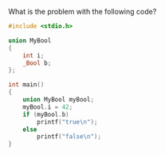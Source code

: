 What is the problem with the following code?

```c
#include <stdio.h>

union MyBool
{
    int i;
    _Bool b;
};

int main()
{
    union MyBool myBool;
    myBool.i = 42;
    if (myBool.b)
        printf("true\n");
    else
        printf("false\n");
}
```
